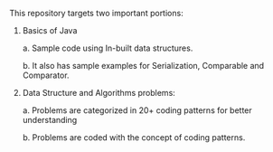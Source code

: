 This repository targets two important portions:
1. Basics of Java
   
      a. Sample code using In-built data structures.
      
      b. It also has sample examples for Serialization, Comparable and Comparator.
  
3. Data Structure and Algorithms problems:
   
   a. Problems are categorized in 20+ coding patterns for better understanding
   
   b. Problems are coded with the concept of coding patterns.
